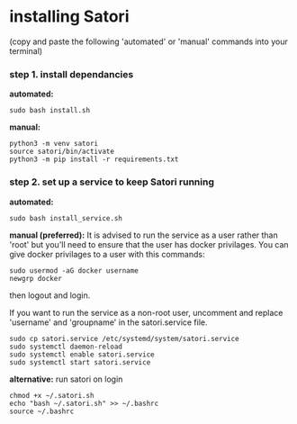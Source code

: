# installing Satori

(copy and paste the following 'automated' or 'manual' commands into your terminal)

### step 1. install dependancies

**automated:**
```
sudo bash install.sh
```

**manual:**
```
python3 -m venv satori
source satori/bin/activate
python3 -m pip install -r requirements.txt
```

### step 2. set up a service to keep Satori running

**automated:**
```
sudo bash install_service.sh
```

**manual (preferred):**
It is advised to run the service as a user rather than 'root' but you'll need to ensure that the user has docker privilages. You can give docker privilages to a user with this commands:
```
sudo usermod -aG docker username
newgrp docker
```
then logout and login.

If you want to run the service as a non-root user, uncomment and replace 'username' and 'groupname' in the satori.service file.

```
sudo cp satori.service /etc/systemd/system/satori.service
sudo systemctl daemon-reload
sudo systemctl enable satori.service
sudo systemctl start satori.service
```


**alternative:** run satori on login
```
chmod +x ~/.satori.sh
echo "bash ~/.satori.sh" >> ~/.bashrc
source ~/.bashrc
```